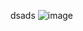 dsads 
![image](https://user-images.githubusercontent.com/76818598/147633164-0b22dec6-37fd-47ed-a78f-a29f51497508.png)

